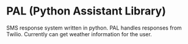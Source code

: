 # PAL (Python Assistant Library)
SMS response system written in python.
PAL handles responses from Twilio. Currently can get weather information for the user.
